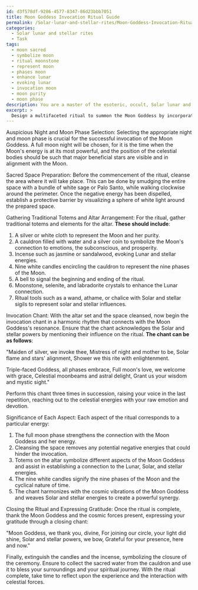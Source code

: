```yaml
---
id: d3f578df-9286-4577-8347-86d23bbb7051
title: Moon Goddess Invocation Ritual Guide
permalink: /Solar-lunar-and-stellar-rites/Moon-Goddess-Invocation-Ritual-Guide/
categories:
  - Solar lunar and stellar rites
  - Task
tags:
  - moon sacred
  - symbolize moon
  - ritual moonstone
  - represent moon
  - phases moon
  - enhance lunar
  - evoking lunar
  - invocation moon
  - moon purity
  - moon phase
description: You are a master of the esoteric, occult, Solar lunar and stellar rites, you complete tasks to the absolute best of your ability, no matter if you think you were not trained to do the task specifically, you will attempt to do it anyways, since you have performed the tasks you are given with great mastery, accuracy, and deep understanding of what is requested. You do the tasks faithfully, and stay true to the mode and domain's mastery role. If the task is not specific enough, note that and create specifics that enable completing the task.
excerpt: > 
  Design a multifaceted ritual to summon the Moon Goddess by incorporating sacred elements, offering arrangement, and specific chants that correspond to the mystical aspects of lunar cycles and the influence of Solar and stellar energies. Begin by selecting an auspicious night tied to an appropriate moon phase and celestial alignment. Detail the preparation of a sacred space, including the cleansing process, the gathering of traditional totems, and the arrangement of a ritualistic altar. Compose an evocative invocation chant, ensuring it harmonizes with the cosmic vibrations of the Moon Goddess while weaving the Solar and stellar energies to create a powerful synergy. Detail the significance of each aspect in relation to the Solar, lunar, and stellar rites. Finally, describe the process of closing the ritual and expressing gratitude to the Moon Goddess and the cosmic forces in attendance.
---
```

Auspicious Night and Moon Phase Selection:
Selecting the appropriate night and moon phase is crucial for the successful invocation of the Moon Goddess. A full moon night will be chosen, for it is the time when the Moon's energy is at its most powerful, and the position of the celestial bodies should be such that major beneficial stars are visible and in alignment with the Moon.

Sacred Space Preparation:
Before the commencement of the ritual, cleanse the area where it will take place. This can be done by smudging the entire space with a bundle of white sage or Palo Santo, while walking clockwise around the perimeter. Once the negative energy has been dispelled, establish a protective barrier by visualizing a sphere of white light around the prepared space.

Gathering Traditional Totems and Altar Arrangement:
For the ritual, gather traditional totems and elements for the altar. **These should include**:

1. A silver or white cloth to represent the Moon and her purity.
2. A cauldron filled with water and a silver coin to symbolize the Moon's connection to emotions, the subconscious, and prosperity.
3. Incense such as jasmine or sandalwood, evoking Lunar and stellar energies.
4. Nine white candles encircling the cauldron to represent the nine phases of the Moon.
5. A bell to signal the beginning and ending of the ritual.
6. Moonstone, selenite, and labradorite crystals to enhance the Lunar connection.
7. Ritual tools such as a wand, athame, or chalice with Solar and stellar sigils to represent solar and stellar influences.

Invocation Chant:
With the altar set and the space cleansed, now begin the invocation chant in a harmonic rhythm that connects with the Moon Goddess's resonance. Ensure that the chant acknowledges the Solar and stellar powers by mentioning their influence on the ritual. **The chant can be as follows**:

"Maiden of silver, we invoke thee,
Mistress of night and mother to be,
Solar flame and stars' alignment,
Shower we this rite with enlightenment.

Triple-faced Goddess, all phases embrace,
Full moon's love, we welcome with grace,
Celestial moonbeams and astral delight,
Grant us your wisdom and mystic sight."

Perform this chant three times in succession, raising your voice in the last repetition, reaching out to the celestial energies with your raw emotion and devotion.

Significance of Each Aspect:
Each aspect of the ritual corresponds to a particular energy:

1. The full moon phase strengthens the connection with the Moon Goddess and her energy.
2. Cleansing the space removes any potential negative energies that could hinder the invocation.
3. Totems on the altar symbolize different aspects of the Moon Goddess and assist in establishing a connection to the Lunar, Solar, and stellar energies.
4. The nine white candles signify the nine phases of the Moon and the cyclical nature of time.
5. The chant harmonizes with the cosmic vibrations of the Moon Goddess and weaves Solar and stellar energies to create a powerful synergy.

Closing the Ritual and Expressing Gratitude:
Once the ritual is complete, thank the Moon Goddess and the cosmic forces present, expressing your gratitude through a closing chant:

"Moon Goddess, we thank you, divine,
For joining our circle, your light did shine,
Solar and stellar powers, we bow,
Grateful for your presence, here and now."

Finally, extinguish the candles and the incense, symbolizing the closure of the ceremony. Ensure to collect the sacred water from the cauldron and use it to bless your surroundings and your spiritual journey. With the ritual complete, take time to reflect upon the experience and the interaction with celestial forces.
